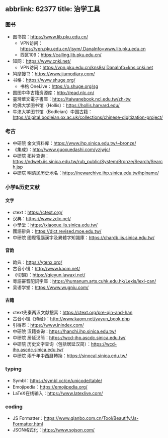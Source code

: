 abbrlink: 62377
title: 治学工具
---
### 图书

- 图书馆：https://www.lib.pku.edu.cn/
  - VPN访问：https://vpn.pku.edu.cn//jsym/,DanaInfo=www.lib.pku.edu.cn
  - 西区109：https://calling.lib.pku.edu.cn/
- 知网：https://www.cnki.net/
  - VPN访问：https://vpn.pku.edu.cn/kns8s/,DanaInfo=kns.cnki.net
- 鸠摩搜书：https://www.jiumodiary.com/
- 书格：https://www.shuge.org/
  - 书格 OneLive：https://o.shuge.org/sg
- 国图中华古籍资源库：http://read.nlc.cn/
- 臺灣華文電子書庫：https://taiwanebook.ncl.edu.tw/zh-tw
- 哈佛大学图书馆（Hollis）：https://hollis.harvard.edu/
- 牛津大学图书馆（Bodleian）中国古籍：https://digital.bodleian.ox.ac.uk/collections/chinese-digitization-project/

### 考古

- 中研院 金文资料库：https://www.ihp.sinica.edu.tw/~bronze/
- 《集成》：http://www.guoxuedashi.com/yzjwjc/
- 中研院 拓片查询：https://ndweb.iis.sinica.edu.tw/rub_public/System/Bronze/Search/Search.jsp
- 中研院 明清民历史地名：https://newarchive.ihp.sinica.edu.tw/hplname/

### 小学&历史文献

#### 文字

- ctext：https://ctext.org/
- 汉典：https://www.zdic.net/
- 小學堂：https://xiaoxue.iis.sinica.edu.tw/
- 國語辭典：https://dict.revised.moe.edu.tw/
- 中研院 國際電腦漢字及異體字知識庫：https://chardb.iis.sinica.edu.tw/

#### 音韵

- 韵典：https://ytenx.org/
- 古音小镜：http://www.kaom.net/
- 《切韻》：https://qieyun.lawaxi.net/
- 粵語審音配詞字庫：https://humanum.arts.cuhk.edu.hk/Lexis/lexi-can/
- 吴语学堂：https://www.wugniu.com/

#### 古籍

- ctext先秦两汉文献搜索：https://ctext.org/pre-qin-and-han
- 古音小镜《诗经》：http://www.kaom.net/yayun_book.php
- 引得市：https://www.inindex.com/
- 中研院 汉籍查询：https://hanchi.ihp.sinica.edu.tw/
- 中研院 居延汉简：https://wcd-ihp.ascdc.sinica.edu.tw/
- 中研院 历史文字查询（包括居延汉简）：https://wcd-ihp.ascdc.sinica.edu.tw/
- 中研院 兩千年中西曆轉換：https://sinocal.sinica.edu.tw/

### typing

- Symbl：https://symbl.cc/cn/unicode/table/
- Emojipedia：https://emojipedia.org/
- LaTeX在线输入：https://www.latexlive.com/

### coding

- JS Formatter：https://www.qianbo.com.cn/Tool/Beautify/Js-Formatter.html
- JSON格式化：https://www.sojson.com/